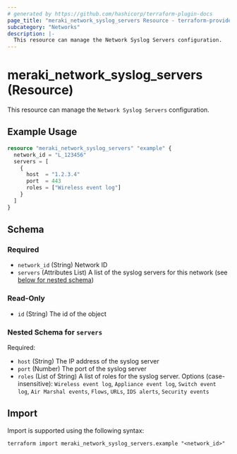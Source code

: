 ```yaml
---
# generated by https://github.com/hashicorp/terraform-plugin-docs
page_title: "meraki_network_syslog_servers Resource - terraform-provider-meraki"
subcategory: "Networks"
description: |-
  This resource can manage the Network Syslog Servers configuration.
---
```


# meraki_network_syslog_servers (Resource)

This resource can manage the `Network Syslog Servers` configuration.

## Example Usage

```terraform
resource "meraki_network_syslog_servers" "example" {
  network_id = "L_123456"
  servers = [
    {
      host  = "1.2.3.4"
      port  = 443
      roles = ["Wireless event log"]
    }
  ]
}
```

<!-- schema generated by tfplugindocs -->
## Schema

### Required

- `network_id` (String) Network ID
- `servers` (Attributes List) A list of the syslog servers for this network (see [below for nested schema](#nestedatt--servers))

### Read-Only

- `id` (String) The id of the object

<a id="nestedatt--servers"></a>
### Nested Schema for `servers`

Required:

- `host` (String) The IP address of the syslog server
- `port` (Number) The port of the syslog server
- `roles` (List of String) A list of roles for the syslog server. Options (case-insensitive): `Wireless event log`, `Appliance event log`, `Switch event log`, `Air Marshal events`, `Flows`, `URLs`, `IDS alerts`, `Security events`

## Import

Import is supported using the following syntax:

```shell
terraform import meraki_network_syslog_servers.example "<network_id>"
```
